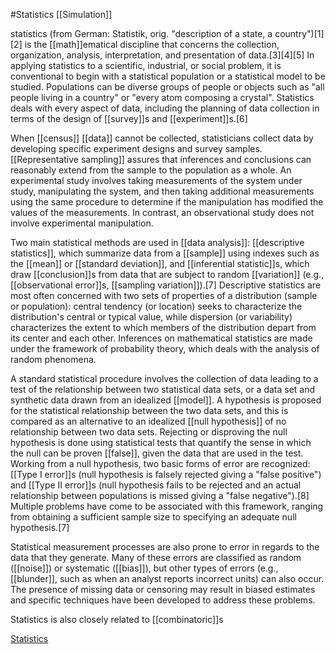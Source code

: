 #Statistics
[[Simulation]]

statistics (from German: Statistik, orig. "description of a state, a country")[1][2] is the [[math]]ematical discipline that concerns the collection, organization, analysis, interpretation, and presentation of data.[3][4][5] In applying statistics to a scientific, industrial, or social problem, it is conventional to begin with a statistical population or a statistical model to be studied. Populations can be diverse groups of people or objects such as "all people living in a country" or "every atom composing a crystal". Statistics deals with every aspect of data, including the planning of data collection in terms of the design of [[survey]]s and [[experiment]]s.[6]

When [[census]] [[data]] cannot be collected, statisticians collect data by developing specific experiment designs and survey samples. [[Representative sampling]] assures that inferences and conclusions can reasonably extend from the sample to the population as a whole. An experimental study involves taking measurements of the system under study, manipulating the system, and then taking additional measurements using the same procedure to determine if the manipulation has modified the values of the measurements. In contrast, an observational study does not involve experimental manipulation.

Two main statistical methods are used in [[data analysis]]: [[descriptive statistics]], which summarize data from a [[sample]] using indexes such as the [[mean]] or [[standard deviation]], and [[inferential statistic]]s, which draw [[conclusion]]s from data that are subject to random [[variation]] (e.g., [[observational error]]s, [[sampling variation]]).[7] Descriptive statistics are most often concerned with two sets of properties of a distribution (sample or population): central tendency (or location) seeks to characterize the distribution's central or typical value, while dispersion (or variability) characterizes the extent to which members of the distribution depart from its center and each other. Inferences on mathematical statistics are made under the framework of probability theory, which deals with the analysis of random phenomena.

A standard statistical procedure involves the collection of data leading to a test of the relationship between two statistical data sets, or a data set and synthetic data drawn from an idealized [[model]]. A hypothesis is proposed for the statistical relationship between the two data sets, and this is compared as an alternative to an idealized [[null hypothesis]] of no relationship between two data sets. Rejecting or disproving the null hypothesis is done using statistical tests that quantify the sense in which the null can be proven [[false]], given the data that are used in the test. Working from a null hypothesis, two basic forms of error are recognized: [[Type I error]]s (null hypothesis is falsely rejected giving a "false positive") and [[Type II error]]s (null hypothesis fails to be rejected and an actual relationship between populations is missed giving a "false negative").[8] Multiple problems have come to be associated with this framework, ranging from obtaining a sufficient sample size to specifying an adequate null hypothesis.[7]

Statistical measurement processes are also prone to error in regards to the data that they generate. Many of these errors are classified as random ([[noise]]) or systematic ([[bias]]), but other types of errors (e.g., [[blunder]], such as when an analyst reports incorrect units) can also occur. The presence of missing data or censoring may result in biased estimates and specific techniques have been developed to address these problems.

Statistics is also closely related to [[combinatoric]]s

[Statistics](https://en.wikipedia.org/wiki/Statistics)
